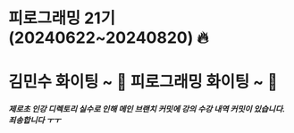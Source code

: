 # 피로그래밍 21기(20240622~20240820) 🔥
# 김민수 화이팅 ~ 🦦 피로그래밍 화이팅 ~ 🦾
##### 제로초 인강 디렉토리 실수로 인해 메인 브랜치 커밋에 강의 수강 내역 커밋이 있습니다. 죄송합니다 ㅜㅜ
